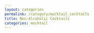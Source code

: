 ```yaml
---
layout: categories
permalink: /category/mocktail_cocktails
title: Non-Alcoholic Cocktails
categories: mocktail
---
```

